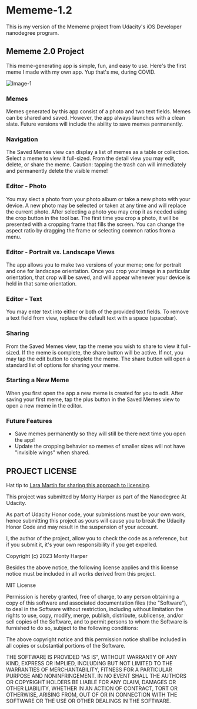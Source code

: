 # Mememe-1.2
This is my version of the Mememe project from Udacity's iOS Developer nanodegree program.


## Mememe 2.0 Project
This meme-generating app is simple, fun, and easy to use. 
Here's the first meme I made with my own app. 
Yup that's me, during COVID. 

![Image-1](https://github.com/MontyHarper/Mememe-1.1/assets/132530279/103b94bf-0490-4c7b-a6ae-abcee3a28dbb)


### Memes
Memes generated by this app consist of a photo and two text fields.
Memes can be shared and saved.
However, the app always launches with a clean slate.
Future versions will include the ability to save memes permanently. 

### Navigation
The Saved Memes view can display a list of memes as a table or collection.
Select a meme to view it full-sized. 
From the detail view you may edit, delete, or share the meme.
Caution: tapping the trash can will immediately and permanently delete the visible meme!

### Editor - Photo
You may slect a photo from your photo album or take a new photo with your device. 
A new photo may be selected or taken at any time and will replace the current photo.
After selecting a photo you may crop it as needed using the crop button in the tool bar.
The first time you crop a photo, it will be presented with a cropping frame that fills the screen.
You can change the aspect ratio by dragging the frame or selecting common ratios from a menu.

### Editor - Portrait vs. Landscape Views
The app allows you to make two versions of your meme; one for portrait and one for landscape orientation.
Once you crop your image in a particular orientation, that crop will be saved, 
and will appear whenever your device is held in that same orientation.

### Editor - Text
You may enter text into either or both of the provided text fields.
To remove a text field from view, replace the default text with a space (spacebar).

### Sharing
From the Saved Memes view, tap the meme you wish to share to view it full-sized.
If the meme is complete, the share button will be active.
If not, you may tap the edit button to complete the meme.
The share button will open a standard list of options for sharing your meme.

### Starting a New Meme
When you first open the app a new meme is created for you to edit.
After saving your first meme, tap the plus button in the Saved Memes view
to open a new meme in the editor.

### Future Features
- Save memes permanently so they will still be there next time you open the app!
- Update the cropping behavior so memes of smaller sizes will not have "invisible wings" when shared.




## PROJECT LICENSE

Hat tip to [Lara Martín for sharing this approach to licensing](https://medium.com/@laramartin/why-i-added-licenses-to-my-udacity-projects-3070f602006e).

This project was submitted by Monty Harper as part of the Nanodegree At Udacity.

As part of Udacity Honor code, your submissions must be your own work, hence
submitting this project as yours will cause you to break the Udacity Honor Code
and may result in the suspension of your account.

I, the author of the project, allow you to check the code as a reference, but if
you submit it, it's your own responsibility if you get expelled.

Copyright (c) 2023 Monty Harper

Besides the above notice, the following license applies and this license notice
must be included in all works derived from this project.

MIT License

Permission is hereby granted, free of charge, to any person obtaining a copy
of this software and associated documentation files (the "Software"), to deal
in the Software without restriction, including without limitation the rights
to use, copy, modify, merge, publish, distribute, sublicense, and/or sell
copies of the Software, and to permit persons to whom the Software is
furnished to do so, subject to the following conditions:

The above copyright notice and this permission notice shall be included in all
copies or substantial portions of the Software.

THE SOFTWARE IS PROVIDED "AS IS", WITHOUT WARRANTY OF ANY KIND, EXPRESS OR
IMPLIED, INCLUDING BUT NOT LIMITED TO THE WARRANTIES OF MERCHANTABILITY,
FITNESS FOR A PARTICULAR PURPOSE AND NONINFRINGEMENT. IN NO EVENT SHALL THE
AUTHORS OR COPYRIGHT HOLDERS BE LIABLE FOR ANY CLAIM, DAMAGES OR OTHER
LIABILITY, WHETHER IN AN ACTION OF CONTRACT, TORT OR OTHERWISE, ARISING FROM,
OUT OF OR IN CONNECTION WITH THE SOFTWARE OR THE USE OR OTHER DEALINGS IN THE
SOFTWARE.
